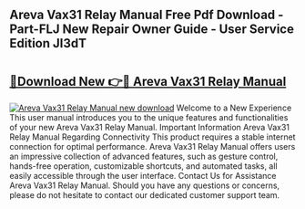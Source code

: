 ## Areva Vax31 Relay Manual Free Pdf Download - Part-FLJ New Repair Owner Guide - User Service Edition JI3dT

# <h2><a href="http://bc78845.oget.top/?id=Areva+Vax31+Relay+Manual">🔗Download New 👉🔴 Areva Vax31 Relay Manual</a></h2>

[![Areva Vax31 Relay Manual new download](https://i.imgur.com/5g1atiW.png)](http://bc78845.oget.top/?id=Areva+Vax31+Relay+Manual)
Welcome to a New Experience This user manual introduces you to the unique features and functionalities of your new Areva Vax31 Relay Manual. Important Information Areva Vax31 Relay Manual Regarding Connectivity This product requires a stable internet connection for optimal performance. Areva Vax31 Relay Manual offers users an impressive collection of advanced features, such as gesture control, hands-free operation, customizable shortcuts, and automated tasks, all easily accessible through the user interface. Contact Us for Assistance Areva Vax31 Relay Manual. Should you have any questions or concerns, please do not hesitate to contact our dedicated customer support team.
